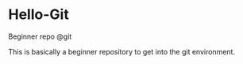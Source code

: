 # Hello-Git
Beginner repo @git

This is basically a beginner repository to get into the git environment.
